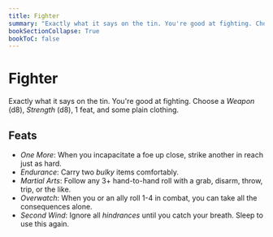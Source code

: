 ```yaml
---
title: Fighter
summary: "Exactly what it says on the tin. You're good at fighting. Choose a *Weapon* (d8), *Strength* (d8), 1 feat, and some plain clothing."
bookSectionCollapse: True
bookToC: false
---
```

# Fighter
Exactly what it says on the tin. You're good at fighting. Choose a *Weapon* (d8), *Strength* (d8), 1 feat, and some plain clothing.

## Feats
- *One More*: When you incapacitate a foe up close, strike another in reach just as hard.
- *Endurance*: Carry two *bulky* items comfortably.
- *Martial Arts*: Follow any 3+ hand-to-hand roll with a grab, disarm, throw, trip, or the like.
- *Overwatch*: When you or an ally roll 1-4 in combat, you can take all the consequences alone.
- *Second Wind*: Ignore all *hindrances* until you catch your breath. Sleep to use this again.